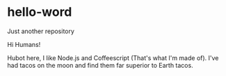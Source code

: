 # hello-word
Just another repository

Hi Humans!

Hubot here, I like Node.js and Coffeescript (That's what I'm made of).
I've had tacos on the moon and find them far superior to Earth tacos.
